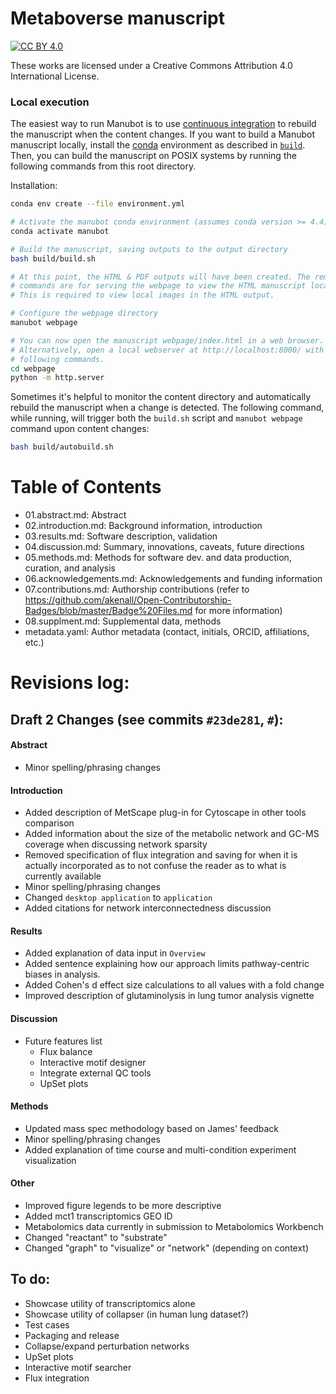 # Metaboverse manuscript

[![CC BY 4.0][cc-by-shield]][cc-by]

These works are licensed under a Creative Commons Attribution 4.0 International License.

[cc-by]: http://creativecommons.org/licenses/by/4.0/
[cc-by-image]: https://i.creativecommons.org/l/by/4.0/88x31.png
[cc-by-shield]: https://img.shields.io/badge/License-CC%20BY%204.0-lightgrey.svg


### Local execution

The easiest way to run Manubot is to use [continuous integration](#continuous-integration) to rebuild the manuscript when the content changes.
If you want to build a Manubot manuscript locally, install the [conda](https://conda.io) environment as described in [`build`](build).
Then, you can build the manuscript on POSIX systems by running the following commands from this root directory.

Installation:
```sh
conda env create --file environment.yml
```

```sh
# Activate the manubot conda environment (assumes conda version >= 4.4)
conda activate manubot

# Build the manuscript, saving outputs to the output directory
bash build/build.sh

# At this point, the HTML & PDF outputs will have been created. The remaining
# commands are for serving the webpage to view the HTML manuscript locally.
# This is required to view local images in the HTML output.

# Configure the webpage directory
manubot webpage

# You can now open the manuscript webpage/index.html in a web browser.
# Alternatively, open a local webserver at http://localhost:8000/ with the
# following commands.
cd webpage
python -m http.server
```

Sometimes it's helpful to monitor the content directory and automatically rebuild the manuscript when a change is detected.
The following command, while running, will trigger both the `build.sh` script and `manubot webpage` command upon content changes:

```sh
bash build/autobuild.sh
```

# Table of Contents
- 01.abstract.md: Abstract
- 02.introduction.md: Background information, introduction
- 03.results.md: Software description, validation
- 04.discussion.md: Summary, innovations, caveats, future directions
- 05.methods.md: Methods for software dev. and data production, curation, and analysis
- 06.acknowledgements.md: Acknowledgements and funding information
- 07.contributions.md: Authorship contributions (refer to https://github.com/akenall/Open-Contributorship-Badges/blob/master/Badge%20Files.md for more information)
- 08.supplment.md: Supplemental data, methods
- metadata.yaml: Author metadata (contact, initials, ORCID, affiliations, etc.)

# Revisions log:
## Draft 2 Changes (see commits `#23de281`, `#`):
#### Abstract
- Minor spelling/phrasing changes

#### Introduction
- Added description of MetScape plug-in for Cytoscape in other tools comparison
- Added information about the size of the metabolic network and GC-MS coverage when discussing network sparsity
- Removed specification of flux integration and saving for when it is actually incorporated as to not confuse the reader as to what is currently available
- Minor spelling/phrasing changes
- Changed `desktop application` to `application`
- Added citations for network interconnectedness discussion

#### Results
- Added explanation of data input in `Overview`
- Added sentence explaining how our approach limits pathway-centric biases in analysis.
- Added Cohen's d effect size calculations to all values with a fold change
- Improved description of glutaminolysis in lung tumor analysis vignette

#### Discussion
- Future features list
  - Flux balance
  - Interactive motif designer
  - Integrate external QC tools
  - UpSet plots


#### Methods
- Updated mass spec methodology based on James' feedback
- Minor spelling/phrasing changes
- Added explanation of time course and multi-condition experiment visualization

#### Other
- Improved figure legends to be more descriptive
- Added mct1 transcriptomics GEO ID
- Metabolomics data currently in submission to Metabolomics Workbench
- Changed "reactant" to "substrate"
- Changed "graph" to "visualize" or "network" (depending on context)

## To do:
- Showcase utility of transcriptomics alone
- Showcase utility of collapser (in human lung dataset?)
- Test cases
- Packaging and release
- Collapse/expand perturbation networks
- UpSet plots
- Interactive motif searcher
- Flux integration
